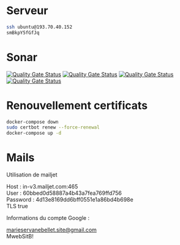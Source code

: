 # Serveur

```sh
ssh ubuntu@193.70.40.152
smBkpY5fGfJq
```

# Sonar

[![Quality Gate Status](https://sonarcloud.io/api/project_badges/measure?project=marieservanebellet&metric=alert_status)](https://sonarcloud.io/summary/overall?id=marieservanebellet)
[![Quality Gate Status](https://sonarcloud.io/api/project_badges/measure?project=marieservanebellet&metric=bugs)](https://sonarcloud.io/summary/overall?id=marieservanebellet)
[![Quality Gate Status](https://sonarcloud.io/api/project_badges/measure?project=marieservanebellet&metric=code_smells)](https://sonarcloud.io/summary/overall?id=marieservanebellet)
[![Quality Gate Status](https://sonarcloud.io/api/project_badges/measure?project=marieservanebellet&metric=vulnerabilities)](https://sonarcloud.io/summary/overall?id=marieservanebellet)

# Renouvellement certificats 

```sh
docker-compose down
sudo certbot renew --force-renewal
docker-compose up -d
```

# Mails

Utilisation de mailjet

Host : in-v3.mailjet.com:465  
User : 60bbed0d58887a4b43a7fea769ffd756  
Password : 4d13e8169dd6bff0551e1a86bd4b698e  
TLS true

Informations du compte Google :

marieservanebellet.site@gmail.com  
MwebSitB!  
